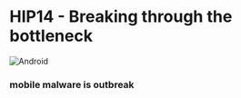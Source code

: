 # HIP14 - Breaking through the bottleneck
![Android](https://img.shields.io/badge/Android-3DDC84?style=for-the-badge&logo=android&logoColor=white)
### mobile malware is outbreak
